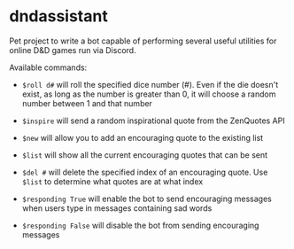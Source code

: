 # dndassistant

Pet project to write a bot capable of performing several useful utilities for online D&D games run via Discord.

Available commands:

* `$roll d#` will roll the specified dice number (#). Even if the die doesn't exist, as long as the number is greater than 0, it will choose a random number between 1 and that number

* `$inspire` will send a random inspirational quote from the ZenQuotes API

* `$new` will allow you to add an encouraging quote to the existing list

* `$list` will show all the current encouraging quotes that can be sent

* `$del #` will delete the specified index of an encouraging quote. Use `$list` to determine what quotes are at what index

* `$responding True` will enable the bot to send encouraging messages when users type in messages containing sad words

* `$responding False` will disable the bot from sending encouraging messages